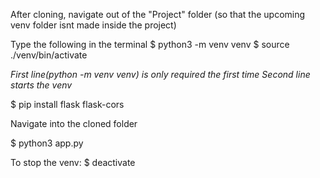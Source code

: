 After cloning, navigate out of the "Project" folder (so that the upcoming venv folder isnt made inside the project)

Type the following in the terminal
$ python3 -m venv venv
$ source ./venv/bin/activate

*First line(python -m venv venv) is only required the first time*
*Second line starts the venv*

$ pip install flask flask-cors

Navigate into the cloned folder

$ python3 app.py

To stop the venv:
$ deactivate
